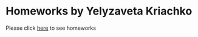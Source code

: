 # Homeworks by Yelyzaveta Kriachko

Please click [here](https://kriachko98.github.io/homeworks_128/) to see homeworks